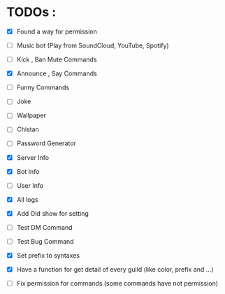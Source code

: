 # TODOs :

- [x] Found a way for permission

- [ ] Music bot (Play from SoundCloud, YouTube, Spotify)

- [ ] Kick , Ban Mute Commands
- [x] Announce , Say Commands

- [ ] Funny Commands
- [ ] Joke
- [ ] Wallpaper
- [ ] Chistan
- [ ] Password Generator
- [x] Server Info
- [x] Bot Info
- [ ] User Info

- [x] All logs

- [x] Add Old show for setting

- [ ] Test DM Command
- [ ] Test Bug Command

- [x] Set prefix to syntaxes
- [x] Have a function for get detail of every guild (like color, prefix and ...)
- [ ] Fix permission for commands (some commands have not permission)
